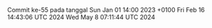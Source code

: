 Commit ke-55 pada tanggal Sun Jan 01 14:00 2023 +0100
Fri Feb 16 14:43:06 UTC 2024
Wed May  8 07:11:44 UTC 2024
